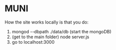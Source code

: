 # MUNI
How the site works locally is that you do:
1) mongod --dbpath ./data/db (start the mongoDB)
2) (get to the main folder) node server.js
3) go to localhost:3000
